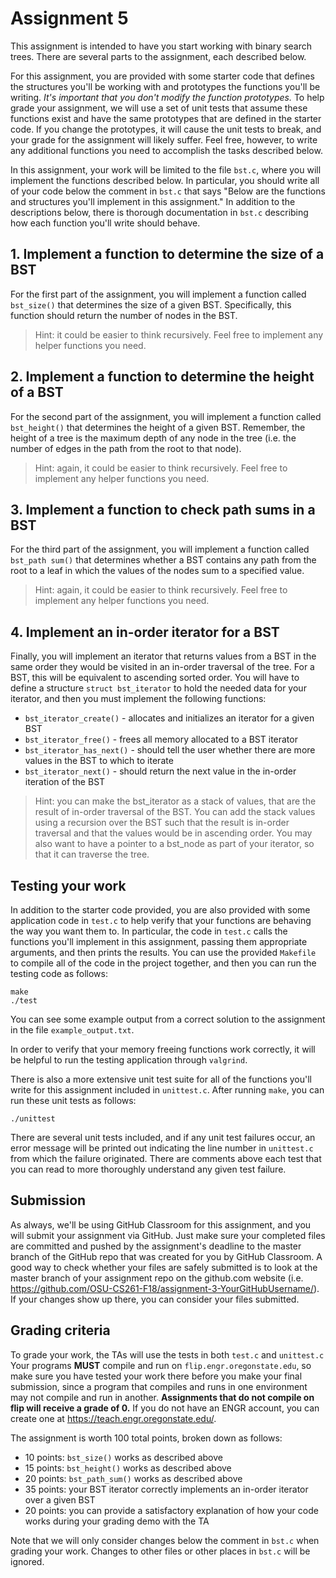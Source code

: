 # Assignment 5

This assignment is intended to have you start working with binary search trees.  There are several parts to the assignment, each described below.

For this assignment, you are provided with some starter code that defines the structures you'll be working with and prototypes the functions you'll be writing.  *It's important that you don't modify the function prototypes.*  To help grade your assignment, we will use a set of unit tests that assume these functions exist and have the same prototypes that are defined in the starter code.  If you change the prototypes, it will cause the unit tests to break, and your grade for the assignment will likely suffer.  Feel free, however, to write any additional functions you need to accomplish the tasks described below.

In this assignment, your work will be limited to the file `bst.c`, where you will implement the functions described below.  In particular, you should write all of your code below the comment in `bst.c` that says "Below are the functions and structures you'll implement in this assignment."  In addition to the descriptions below, there is thorough documentation in `bst.c` describing how each function you'll write should behave.

## 1. Implement a function to determine the size of a BST

For the first part of the assignment, you will implement a function called `bst_size()` that determines the size of a given BST.  Specifically, this function should return the number of nodes in the BST.

> Hint: it could be easier to think recursively.  Feel free to implement any helper functions you need.

## 2. Implement a function to determine the height of a BST

For the second part of the assignment, you will implement a function called `bst_height()` that determines the height of a given BST.  Remember, the height of a tree is the maximum depth of any node in the tree (i.e. the number of edges in the path from the root to that node).

> Hint: again, it could be easier to think recursively.  Feel free to implement any helper functions you need.

## 3. Implement a function to check path sums in a BST

For the third part of the assignment, you will implement a function called `bst_path sum()` that determines whether a BST contains any path from the root to a leaf in which the values of the nodes sum to a specified value.

> Hint: again, it could be easier to think recursively.  Feel free to implement any helper functions you need.

## 4. Implement an in-order iterator for a BST

Finally, you will implement an iterator that returns values from a BST in the same order they would be visited in an in-order traversal of the tree.  For a BST, this will be equivalent to ascending sorted order.  You will have to define a structure `struct bst_iterator` to hold the needed data for your iterator, and then you must implement the following functions:

* `bst_iterator_create()` - allocates and initializes an iterator for a given BST
* `bst_iterator_free()` - frees all memory allocated to a BST iterator
* `bst_iterator_has_next()` - should tell the user whether there are more values in the BST to which to iterate
* `bst_iterator_next()` - should return the next value in the in-order iteration of the BST

>Hint: you can make the bst_iterator as a stack of values, that are the result of in-order traversal of the BST. You can add the stack values using a recursion over the BST such that the result is in-order traversal and that the values would be in ascending order. You may also want to have a pointer to a bst_node as part of your iterator, so that it can traverse the tree. 


## Testing your work

In addition to the starter code provided, you are also provided with some application code in `test.c` to help verify that your functions are behaving the way you want them to.  In particular, the code in `test.c` calls the functions you'll implement in this assignment, passing them appropriate arguments, and then prints the results.  You can use the provided `Makefile` to compile all of the code in the project together, and then you can run the testing code as follows:
```
make
./test
```
You can see some example output from a correct solution to the assignment in the file `example_output.txt`.

In order to verify that your memory freeing functions work correctly, it will be helpful to run the testing application through `valgrind`.

There is also a more extensive unit test suite for all of the functions you'll write for this assignment included in `unittest.c`.  After running `make`, you can run these unit tests as follows:
```
./unittest
```
There are several unit tests included, and if any unit test failures occur, an error message will be printed out indicating the line number in `unittest.c` from which the failure originated.  There are comments above each test that you can read to more thoroughly understand any given test failure.

## Submission

As always, we'll be using GitHub Classroom for this assignment, and you will submit your assignment via GitHub. Just make sure your completed files are committed and pushed by the assignment's deadline to the master branch of the GitHub repo that was created for you by GitHub Classroom. A good way to check whether your files are safely submitted is to look at the master branch of your assignment repo on the github.com website (i.e. https://github.com/OSU-CS261-F18/assignment-3-YourGitHubUsername/). If your changes show up there, you can consider your files submitted.

## Grading criteria

To grade your work, the TAs will use the tests in both `test.c` and `unittest.c` Your programs **MUST** compile and run on `flip.engr.oregonstate.edu`, so make sure you have tested your work there before you make your final submission, since a program that compiles and runs in one environment may not compile and run in another.  **Assignments that do not compile on flip will receive a grade of 0.**  If you do not have an ENGR account, you can create one at https://teach.engr.oregonstate.edu/.

The assignment is worth 100 total points, broken down as follows:

* 10 points: `bst_size()` works as described above
* 15 points: `bst_height()` works as described above
* 20 points: `bst_path_sum()` works as described above
* 35 points: your BST iterator correctly implements an in-order iterator over a given BST
* 20 points: you can provide a satisfactory explanation of how your code works during your grading demo with the TA

Note that we will only consider changes below the comment in `bst.c` when grading your work.  Changes to other files or other places in `bst.c` will be ignored.
